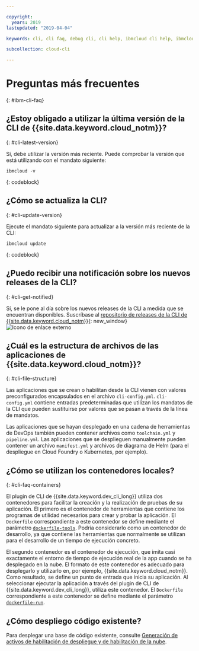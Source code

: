 ```yaml
---

copyright:
  years: 2019
lastupdated: "2019-04-04"

keywords: cli, cli faq, debug cli, cli help, ibmcloud cli help, ibmcloud help

subcollection: cloud-cli

---
```


# Preguntas más frecuentes
{: #ibm-cli-faq}

## ¿Estoy obligado a utilizar la última versión de la CLI de {{site.data.keyword.cloud_notm}}?
{: #cli-latest-version}

Sí, debe utilizar la versión más reciente. Puede comprobar la versión que está utilizando con el mandato siguiente:

```
ibmcloud -v
```
{: codeblock}

## ¿Cómo se actualiza la CLI?
{: #cli-update-version}

Ejecute el mandato siguiente para actualizar a la versión más reciente de la CLI:

```
ibmcloud update
```
{: codeblock}

## ¿Puedo recibir una notificación sobre los nuevos releases de la CLI?
{: #cli-get-notified}

Sí, se le pone al día sobre los nuevos releases de la CLI a medida que se encuentran disponibles. Suscríbase al [repositorio de releases de la CLI de {{site.data.keyword.cloud_notm}}](https://github.com/IBM-Cloud/ibm-cloud-cli-release/releases/){: new_window} ![Icono de enlace externo](../../../icons/launch-glyph.svg "Icono de enlace externo")

## ¿Cuál es la estructura de archivos de las aplicaciones de {{site.data.keyword.cloud_notm}}?
{: #cli-file-structure}

Las aplicaciones que se crean o habilitan desde la CLI vienen con valores preconfigurados encapsulados en el archivo `cli-config.yml`. `cli-config.yml` contiene entradas predeterminadas que utilizan los mandatos de la CLI que pueden sustituirse por valores que se pasan a través de la línea de mandatos.

Las aplicaciones que se hayan desplegado en una cadena de herramientas de DevOps también pueden contener archivos como `toolchain.yml` y `pipeline.yml`. Las aplicaciones que se desplieguen manualmente pueden contener un archivo `manifest.yml` y archivos de diagrama de Helm (para el despliegue en Cloud Foundry o Kubernetes, por ejemplo).

## ¿Cómo se utilizan los contenedores locales?
{: #cli-faq-containers}

El plugin de CLI de {{site.data.keyword.dev_cli_long}} utiliza dos contenedores para facilitar la creación y la realización de pruebas de su aplicación. El primero es el contenedor de herramientas que contiene los programas de utilidad necesarios para crear y probar la aplicación. El `Dockerfile` correspondiente a este contenedor se define mediante el parámetro [`dockerfile-tools`](/docs/cli/idt?topic=cloud-cli-idt-cli#command-parameters). Podría considerarlo como un contenedor de desarrollo, ya que contiene las herramientas que normalmente se utilizan para el desarrollo de un tiempo de ejecución concreto.

El segundo contenedor es el contenedor de ejecución, que imita casi exactamente el entorno de tiempo de ejecución real de la app cuando se ha desplegado en la nube. El formato de este contenedor es adecuado para desplegarlo y utilizarlo en, por ejemplo, {{site.data.keyword.cloud_notm}}. Como resultado, se define un punto de entrada que inicia su aplicación. Al seleccionar ejecutar la aplicación a través del plugin de CLI de {{site.data.keyword.dev_cli_long}}, utiliza este contenedor. El `Dockerfile` correspondiente a este contenedor se define mediante el parámetro [`dockerfile-run`](/docs/cli/idt?topic=cloud-cli-idt-cli#run).

## ¿Cómo despliego código existente?

Para desplegar una base de código existente, consulte [Generación de activos de habilitación de despliegue y de habilitación de la nube](/docs/apps?topic=creating-apps-create-deploy-app-cli#byoc-cli).

